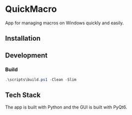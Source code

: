 # QuickMacro

App for managing macros on Windows quickly and easily.

## Installation

## Development

### Build

```powershell
.\scripts\build.ps1 -Clean -Slim
```

## Tech Stack

The app is built with Python and the GUI is built with PyQt6.
